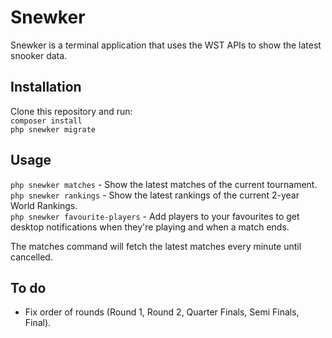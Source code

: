 # Snewker

Snewker is a terminal application that uses the WST APIs to show the latest snooker data.

## Installation

Clone this repository and run:  
`composer install`  
`php snewker migrate`

## Usage

`php snewker matches` - Show the latest matches of the current tournament.  
`php snewker rankings` - Show the latest rankings of the current 2-year World Rankings.  
`php snewker favourite-players` - Add players to your favourites to get desktop notifications when they're playing and when a match ends.  

The matches command will fetch the latest matches every minute until cancelled.


## To do
- Fix order of rounds (Round 1, Round 2, Quarter Finals, Semi Finals, Final).

